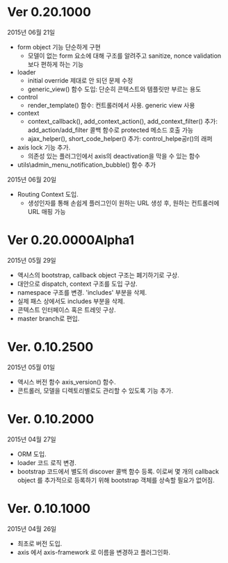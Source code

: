 # Ver 0.20.1000
2015년 06월 21일
* form object 기능 단순하게 구현
  * 모델이 없는 form 요소에 대해 구조를 알려주고 sanitize, nonce validation 보다 편하게 하는 기능
* loader
  * initial override 제대로 안 되던 문제 수정
  * generic_view() 함수 도입: 단순히 콘텍스트와 템플릿만 부르는 용도
* control
  * render_template() 함수: 컨트롤러에서 사용. generic view 사용
* context
  * context_callback(), add_context_action(), add_context_filter() 추가: add_action/add_filter 콜백 함수로 protected 메소드 호출 가능
  * ajax_helper(), short_code_helper() 추가: control_helpe공r()의 래퍼
* axis lock 기능 추가.
  * 의존성 있는 플러그인에서 axis의 deactivation을 막을 수 있는 함수
* utils\admin_menu_notification_bubble() 함수 추가
  
2015년 06월 20일
* Routing Context 도입.
  * 생성인자를 통해 손쉽게 플러그인이 원하는 URL 생성 후, 원하는 컨트롤러에 URL 매핑 가능

# Ver 0.20.0000Alpha1
2015년 05월 29일
* 액시스의 bootstrap, callback object 구조는 폐기하기로 구상.
* 대안으로 dispatch, context 구조를 도입 구상.
* namespace 구조를 변경. 'includes' 부분을 삭제.
* 실제 패스 상에서도 includes 부분을 삭제.
* 콘텍스트 인터페이스 혹은 트레잇 구상.
* master branch로 편입. 

# Ver. 0.10.2500
2015년 05월 01일

* 액시스 버전 함수 axis_version() 함수.
* 콘트롤러, 모델을 디렉토리별로도 관리할 수 있도록 기능 추가.

# Ver. 0.10.2000
2015년 04월 27일

- ORM 도입.
- loader 코드 로직 변경.
- bootstrap 코드에서 별도의 discover 콜백 함수 등록. 이로써 몇 개의 callback object 를 추가적으로 등록하기 위해 bootstrap 객체를 상속할 필요가 없어짐.

# Ver. 0.10.1000
2015년 04월 26일

- 최초로 버전 도입.
- axis 에서 axis-framework 로 이름을 변경하고 플러그인화.